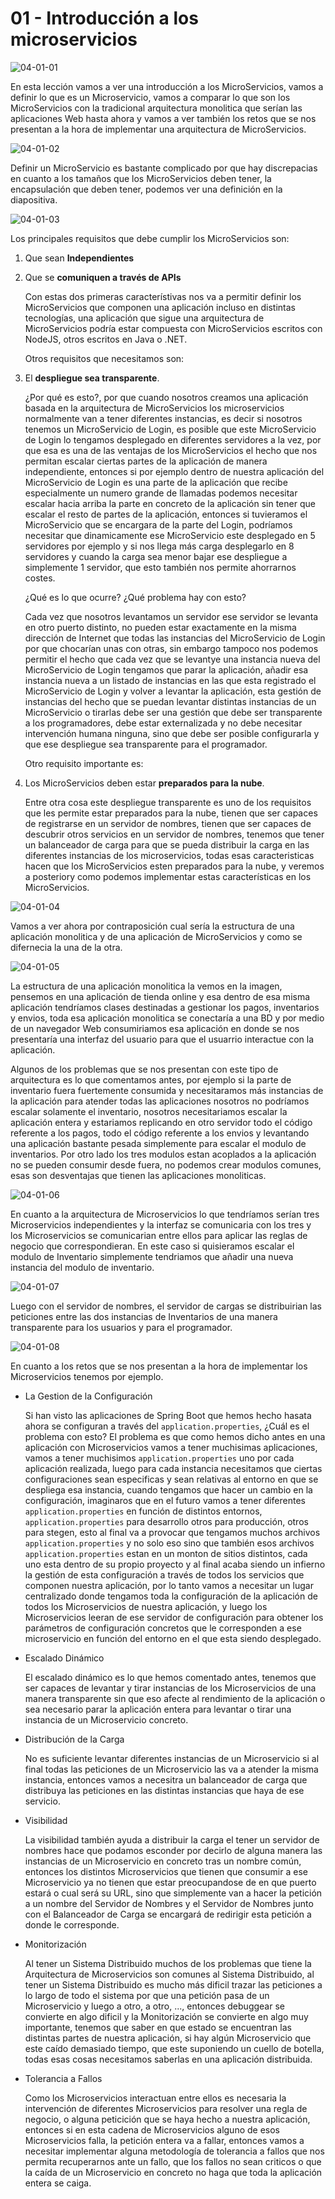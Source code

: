 # 01 - Introducción a los microservicios

![04-01-01](images/04-01-01.png)

En esta lección vamos a ver una introducción a los MicroServicios, vamos a definir lo que es un Microservicio, vamos a comparar lo que son los MicroServicios con la tradicional arquitectura monolitica que serían las aplicaciones Web hasta ahora y vamos a ver también los retos que se nos presentan a la hora de implementar una arquitectura de MicroServicios.

![04-01-02](images/04-01-02.png)

Definir un MicroServicio es bastante complicado por que hay discrepacias en cuanto a los tamaños que los MicroServicios deben tener, la encapsulación que deben tener, podemos ver una definición en la diapositiva.

![04-01-03](images/04-01-03.png)

Los principales requisitos que debe cumplir los MicroServicios son:

1. Que sean **Independientes**
2. Que se **comuniquen a través de APIs**

   Con estas dos primeras característivas nos va a permitir definir los MicroServicios que componen una aplicación incluso en distintas tecnologías, una aplicación que sigue una arquitectura de MicroServicios podría estar compuesta con MicroServicios escritos con NodeJS, otros escritos en Java o .NET.

   Otros requisitos que necesitamos son:

3. El **despliegue sea transparente**.

   ¿Por qué es esto?, por que cuando nosotros creamos una aplicación basada en la arquitectura de MicroServicios los microservicios normalmente van a tener diferentes instancias, es decir si nosotros tenemos un MicroServicio de Login, es posible que este MicroServicio de Login lo tengamos desplegado en diferentes servidores a la vez, por que esa es una de las ventajas de los MicroServicios el hecho que nos permitan escalar ciertas partes de la aplicación de manera independiente, entonces si por ejemplo dentro de nuestra aplicación del MicroServicio de Login es una parte de la aplicación que recibe especialmente un numero grande de llamadas podemos necesitar escalar hacia arriba la parte en concreto de la aplicación sin tener que escalar el resto de partes de la aplicación, entonces si tuvieramos el MicroServicio que se encargara de la parte del Login, podríamos necesitar que dinamicamente ese MicroServicio este desplegado en 5 servidores por ejemplo y si nos llega más carga desplegarlo en 8 servidores y cuando la carga sea menor bajar ese despliegue a simplemente 1 servidor, que esto también nos permite ahorrarnos costes.

   ¿Qué es lo que ocurre? ¿Qué problema hay con esto?

   Cada vez que nosotros levantamos un servidor ese servidor se levanta en otro puerto distinto, no pueden estar exactamente en la misma dirección de Internet que todas las instancias del MicroServicio de Login por que chocarían unas con otras, sin embargo tampoco nos podemos permitir el hecho que cada vez que se levantye una instancia nueva del MicroServicio de Login tengamos que parar la aplicación, añadir esa instancia nueva a un listado de instancias en las que esta registrado el MicroServicio de Login y volver a levantar la aplicación, esta gestión de instancias del hecho que se puedan levantar distintas instancias de un MicroServicio o tirarlas debe ser una gestión que debe ser transparente a los programadores, debe estar externalizada y no debe necesitar intervención humana ninguna, sino que debe ser posible configurarla y que ese despliegue sea transparente para el programador.

   Otro requisito importante es:

4. Los MicroServicios deben estar **preparados para la nube**.

   Entre otra cosa este despliegue transparente es uno de los requisitos que les permite estar preparados para la nube, tienen que ser capaces de registrarse en un servidor de nombres, tienen que ser capaces de descubrir otros servicios en un servidor de nombres, tenemos que tener un balanceador de carga para que se pueda distribuir la carga en las diferentes instancias de los microservicios, todas esas caracteristicas hacen que los MicroServicios esten preparados para la nube, y veremos a posteriory como podemos implementar estas características en los MicroServicios.
   
![04-01-04](images/04-01-04.png)

Vamos a ver ahora por contraposición cual sería la estructura de una aplicación monolitica y de una aplicación de MicroServicios y como se difernecia la una de la otra. 

![04-01-05](images/04-01-05.png)

La estructura de una aplicación monolitica la vemos en la imagen, pensemos en una aplicación de tienda online y esa dentro de esa misma aplicación tendríamos clases destinadas a gestionar los pagos, inventarios y envios, toda esa aplicación monolitica se conectaría a una BD y por medio de un navegador Web consumiriamos esa aplicación en donde se nos presentaría una interfaz del usuario para que el usuarrio interactue con la aplicación. 

Algunos de los problemas que se nos presentan con este tipo de arquitectura es lo que comentamos antes, por ejemplo si la parte de inventario fuera fuertemente consumida y necesitaramos más instancias de la aplicación para atender todas las aplicaciones nosotros no podríamos escalar solamente el inventario, nosotros necesitariamos escalar la aplicación entera y estariamos replicando en otro servidor todo el código referente a los pagos, todo el código referente a los envios y levantando una aplicación bastante pesada simplemente para escalar el modulo de inventarios. Por otro lado los tres modulos estan acoplados a la aplicación no se pueden consumir desde fuera, no podemos crear modulos comunes, esas son desventajas que tienen las aplicaciones monoliticas.

![04-01-06](images/04-01-06.png)

En cuanto a la arquitectura de Microservicios lo que tendríamos serían tres Microservicios independientes y la interfaz se comunicaria con los tres y los Microservicios se comunicarian entre ellos para aplicar las reglas de negocio que correspondieran. En este caso si quisieramos escalar el modulo de Inventario simplemente tendriamos que añadir una nueva instancia del modulo de inventario.

![04-01-07](images/04-01-07.png)

Luego con el servidor de nombres, el servidor de cargas se distribuirian las peticiones entre las dos instancias de Inventarios de una manera transparente para los usuarios y para el programador.

![04-01-08](images/04-01-08.png)

En cuanto a los retos que se nos presentan a la hora de implementar los Microservicios tenemos por ejemplo.

* La Gestion de la Configuración

   Si han visto las aplicaciones de Spring Boot que hemos hecho hasata ahora se configuran a través del `application.properties`, ¿Cuál es el problema con esto? El problema es que como hemos dicho antes en una aplicación con Microservicios vamos a tener muchisimas aplicaciones, vamos a tener muchisimos `application.properties` uno por cada aplicación realizada, luego para cada instancia necesitamos que ciertas configuraciones sean especificas y sean relativas al entorno en que se despliega esa instancia, cuando tengamos que hacer un cambio en la configuración, imaginaros que en el futuro vamos a tener diferentes `application.properties` en función de distintos entornos, `application.properties` para desarrollo otros para producción, otros para stegen, esto al final va a provocar que tengamos muchos archivos `application.properties` y no solo eso sino que también esos archivos `application.properties` estan en un monton de sitios distintos, cada uno esta dentro de su propio proyecto y al final acaba siendo un infierno la gestión de esta configuración a través de todos los servicios que componen nuestra aplicación, por lo tanto vamos a necesitar un lugar centralizado donde tengamos toda la configuración de la aplicación de todos los Microservicios de nuestra aplicación, y luego los Microservicios leeran de ese servidor de configuración para obtener los parámetros de configuración concretos que le corresponden a ese microservicio en función del entorno en el que esta siendo desplegado.
   
* Escalado Dinámico
   
   El escalado dinámico es lo que hemos comentado antes, tenemos que ser capaces de levantar y tirar instancias de los Microservicios de una manera transparente sin que eso afecte al rendimiento de la aplicación o sea necesario parar la aplicación entera para levantar o tirar una instancia de un Microservicio concreto.
   
* Distribución de la Carga

   No es suficiente levantar diferentes instancias de un Microservicio si al final todas las peticiones de un Microservicio las va a atender la misma instancia, entonces vamos a necesitra un balanceador de carga que distribuya las peticiones en las distintas instancias que haya de ese servicio.
   
* Visibilidad

   La visibilidad también ayuda a distribuir la carga el tener un servidor de nombres hace que podamos esconder por decirlo de alguna manera las instancias de un Microservicio en concreto tras un nombre común, entonces los distintos Microservicios que tienen que consumir a ese Microservicio ya no tienen que estar preocupandose de en que puerto estará o cual será su URL, sino que simplemente van a hacer la petición a un nombre del Servidor de Nombres y el Servidor de Nombres junto con el Balanceador de Carga se encargará de redirigir esta petición a donde le corresponde.
   
* Monitorización 

   Al tener un Sistema Distribuido muchos de los problemas que tiene la Arquitectura de Microservicios son comunes al Sistema Distribuido, al tener un Sistema Distribuido es mucho más dificil trazar las peticiones a lo largo de todo el sistema por que una petición pasa de un Microservicio y luego a otro, a otro, ..., entonces debuggear se convierte en algo dificil y la Monitorización se convierte en algo muy importante, tenemos que saber en que estado se encuentran las distintas partes de nuestra aplicación, si hay algún Microservicio que este caído demasiado tiempo, que este suponiendo un cuello de botella, todas esas cosas necesitamos saberlas en una aplicación distribuida.
   
* Tolerancia a Fallos   

   Como los Microservicios interactuan entre ellos es necesaria la intervención de diferentes Microservicios para resolver una regla de negocio, o alguna peticición que se haya hecho a nuestra aplicación, entonces si en esta cadena de Microservicios alguno de esos Microservicios falla, la petición entera va a fallar, entonces vamos a necesitar implementar alguna metodología de tolerancia a fallos que nos permita recuperarnos ante un fallo, que los fallos no sean criticos o que la caída de un Microservicio en concreto no haga que toda la aplicación entera se caiga.
